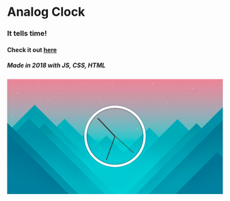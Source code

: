 # Analog Clock

### It tells time!

#### Check it out [here](https://wllm-chndlr.github.io/analog-clock/)

##### Made in 2018 with JS, CSS, HTML

![app screenshot](screenshot.png)
